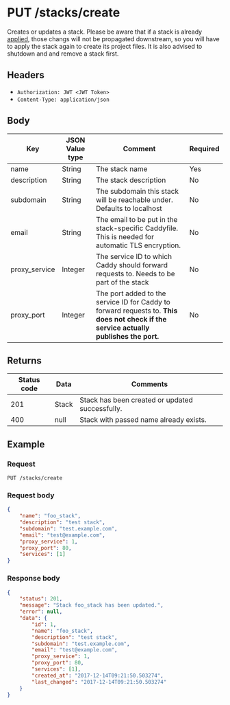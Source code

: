 # PUT /stacks/create
Creates or updates a stack. Please be aware that if a stack is already [applied](endpoints/stacks/id/apply/post.md), those changs will not be propagated downstream, so you will have to apply the stack again to create its project files. It is also advised to shutdown and and remove a stack first.

## Headers
* `Authorization: JWT <JWT Token>`
* `Content-Type: application/json`

## Body
Key | JSON Value type | Comment | Required
---|---|---|---
name|String|The stack name|Yes
description|String|The stack description|No
subdomain|String|The subdomain this stack will be reachable under. Defaults to localhost|No
email|String|The email to be put in the stack-specific Caddyfile. This is needed for automatic TLS encryption.|No
proxy_service|Integer|The service ID to which Caddy should forward requests to. Needs to be part of the stack|No
proxy_port|Integer|The port added to the service ID for Caddy to forward requests to. **This does not check if the service actually publishes the port.**|No

## Returns
Status code | Data | Comments 
---|---|---
201|Stack|Stack has been created or updated successfully.
400|null|Stack with passed name already exists.

## Example
### Request
`PUT /stacks/create`
### Request body
```json
{
    "name": "foo_stack",
    "description": "test stack",
    "subdomain": "test.example.com",
    "email": "test@example.com",
    "proxy_service": 1,
    "proxy_port": 80,    
    "services": [1]
}
```
### Response body
```json
{
    "status": 201,
    "message": "Stack foo_stack has been updated.",
    "error": null,
    "data": {
        "id": 1,
        "name": "foo_stack",
        "description": "test stack",
        "subdomain": "test.example.com",
        "email": "test@example.com",
        "proxy_service": 1,
        "proxy_port": 80,
        "services": [1],
        "created_at": "2017-12-14T09:21:50.503274",
        "last_changed": "2017-12-14T09:21:50.503274"
    }
}
```
